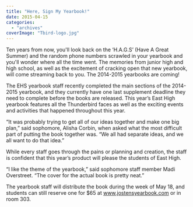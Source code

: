```yaml
---
title: "Here, Sign My Yearbook!"
date: 2015-04-15
categories: 
  - "archives"
coverImage: "Tbird-logo.jpg"
---
```


Ten years from now, you'll look back on the ‘H.A.G.S’ (Have A Great Summer) and the random phone numbers scrawled in your yearbook and you'll wonder where all the time went. The memories from junior high and high school, as well as the excitement of cracking open that new yearbook, will come streaming back to you. The 2014-2015 yearbooks are coming!

The EHS yearbook staff recently completed the main sections of the 2014-2015 yearbook, and they currently have one last supplement deadline they need to complete before the books are released. This year’s East High yearbook features all the Thunderbird faces as well as the exciting events and activities that happened throughout this year.

“It was probably trying to get all of our ideas together and make one big plan,” said sophomore, Alisha Corbin, when asked what the most difficult part of putting the book together was. “We all had separate ideas, and we all want to do that idea.”

While every staff goes through the pains or planning and creation, the staff is confident that this year’s product will please the students of East High.

“I like the theme of the yearbook,” said sophomore staff member Madi Overstreet. “The cover for the actual book is pretty neat.”

The yearbook staff will distribute the book during the week of May 18, and students can still reserve one for $65 at www.jostensyearbook.com or in room 303.
